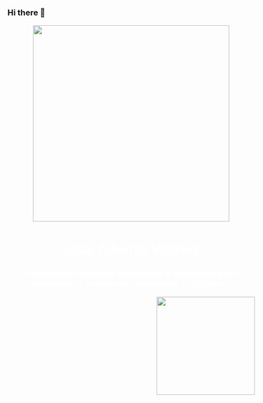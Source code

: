 ### Hi there 👋

<div id="header" align="center">
    <img src="https://media4.giphy.com/media/qgQUggAC3Pfv687qPC/200.webp?cid=ecf05e471j1uy8j0r23saemptcw5dos74vww8yy1untt3w9u&ep=v1_gifs_search&rid=200.webp&ct=g" width="400" />
    <span style="color: #fff;">
        <h1 align="center">José Alberto Vílchez</h1>
        <h3 align="center">Programador altamente competente y con pasión por el desarrollo de soluciones innovadoras y eficientes.    </h3>
    </span>
</div>
<div id="header" align="right">
    <img src="https://media4.giphy.com/media/JO9WCVmDMbC0eLSlyV/200.webp?cid=ecf05e47xkitcp0hbiu4kc267bhmxbab429o3ywk7dwlk9hr&ep=v1_gifs_search&rid=200.webp&ct=g" width="200" />
</div>

<!--
**JoseVilchez2023/JoseVilchez2023** is a ✨ _special_ ✨ repository because its `README.md` (this file) appears on your GitHub profile.

Here are some ideas to get you started:

- 🔭 I’m currently working on ...
- 🌱 I’m currently learning ...
- 👯 I’m looking to collaborate on ...
- 🤔 I’m looking for help with ...
- 💬 Ask me about ...
- 📫 How to reach me: ...
- 😄 Pronouns: ...
- ⚡ Fun fact: ...
-->
